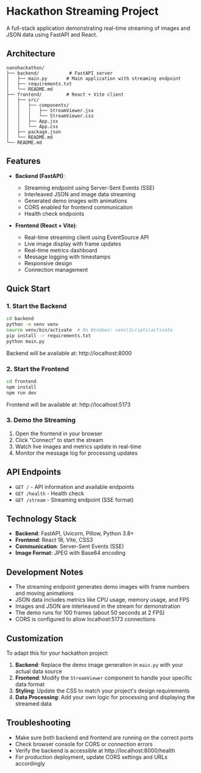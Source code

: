 # Hackathon Streaming Project

A full-stack application demonstrating real-time streaming of images and JSON data using FastAPI and React.

## Architecture

```
nanohackathon/
├── backend/           # FastAPI server
│   ├── main.py       # Main application with streaming endpoint
│   ├── requirements.txt
│   └── README.md
├── frontend/         # React + Vite client
│   ├── src/
│   │   ├── components/
│   │   │   ├── StreamViewer.jsx
│   │   │   └── StreamViewer.css
│   │   ├── App.jsx
│   │   └── App.css
│   ├── package.json
│   └── README.md
└── README.md
```

## Features

- **Backend (FastAPI)**:
  - Streaming endpoint using Server-Sent Events (SSE)
  - Interleaved JSON and image data streaming
  - Generated demo images with animations
  - CORS enabled for frontend communication
  - Health check endpoints

- **Frontend (React + Vite)**:
  - Real-time streaming client using EventSource API
  - Live image display with frame updates
  - Real-time metrics dashboard
  - Message logging with timestamps
  - Responsive design
  - Connection management

## Quick Start

### 1. Start the Backend

```bash
cd backend
python -m venv venv
source venv/bin/activate  # On Windows: venv\Scripts\activate
pip install -r requirements.txt
python main.py
```

Backend will be available at: http://localhost:8000

### 2. Start the Frontend

```bash
cd frontend
npm install
npm run dev
```

Frontend will be available at: http://localhost:5173

### 3. Demo the Streaming

1. Open the frontend in your browser
2. Click "Connect" to start the stream
3. Watch live images and metrics update in real-time
4. Monitor the message log for processing updates

## API Endpoints

- `GET /` - API information and available endpoints
- `GET /health` - Health check
- `GET /stream` - Streaming endpoint (SSE format)

## Technology Stack

- **Backend**: FastAPI, Uvicorn, Pillow, Python 3.8+
- **Frontend**: React 18, Vite, CSS3
- **Communication**: Server-Sent Events (SSE)
- **Image Format**: JPEG with Base64 encoding

## Development Notes

- The streaming endpoint generates demo images with frame numbers and moving animations
- JSON data includes metrics like CPU usage, memory usage, and FPS
- Images and JSON are interleaved in the stream for demonstration
- The demo runs for 100 frames (about 50 seconds at 2 FPS)
- CORS is configured to allow localhost:5173 connections

## Customization

To adapt this for your hackathon project:

1. **Backend**: Replace the demo image generation in `main.py` with your actual data source
2. **Frontend**: Modify the `StreamViewer` component to handle your specific data format
3. **Styling**: Update the CSS to match your project's design requirements
4. **Data Processing**: Add your own logic for processing and displaying the streamed data

## Troubleshooting

- Make sure both backend and frontend are running on the correct ports
- Check browser console for CORS or connection errors
- Verify the backend is accessible at http://localhost:8000/health
- For production deployment, update CORS settings and URLs accordingly
